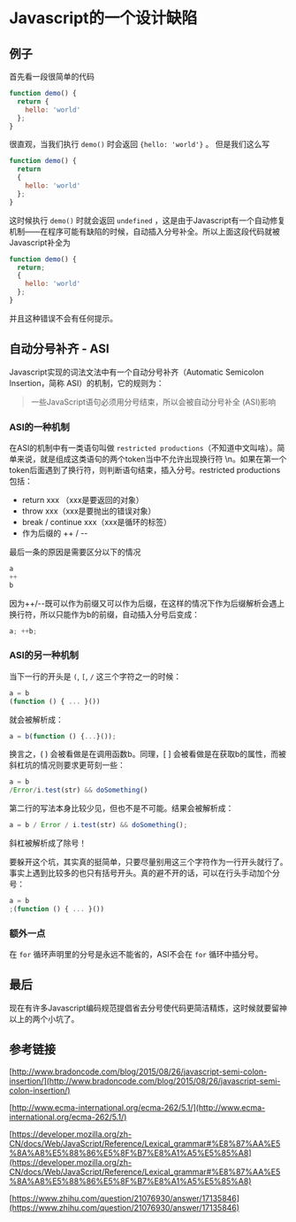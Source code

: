 # Javascript的一个设计缺陷

## 例子
首先看一段很简单的代码
```js
function demo() {
  return {
    hello: 'world'
  };
}
```
很直观，当我们执行 `demo()` 时会返回 `{hello: 'world'}` 。
但是我们这么写

```js
function demo() {
  return 
  {
    hello: 'world'
  };
}
```

这时候执行 `demo()` 时就会返回 `undefined` ，这是由于Javascript有一个自动修复机制——在程序可能有缺陷的时候，自动插入分号补全。所以上面这段代码就被Javascript补全为
```js
function demo() {
  return;
  {
    hello: 'world'
  };
}
```
并且这种错误不会有任何提示。

## 自动分号补齐 - ASI

Javascript实现的词法文法中有一个自动分号补齐（Automatic Semicolon Insertion，简称 ASI）的机制，它的规则为：
> 一些JavaScript语句必须用分号结束，所以会被自动分号补全 (ASI)影响

### ASI的一种机制
在ASI的机制中有一类语句叫做 `restricted productions`（不知道中文叫啥）。简单来说，就是组成这类语句的两个token当中不允许出现换行符 \n。如果在第一个token后面遇到了换行符，则判断语句结束，插入分号。restricted productions包括：

* return xxx （xxx是要返回的对象）
* throw xxx（xxx是要抛出的错误对象）
* break / continue xxx（xxx是循环的标签）
* 作为后缀的 ++ / --

最后一条的原因是需要区分以下的情况

```js
a
++
b
```

因为++/--既可以作为前缀又可以作为后缀，在这样的情况下作为后缀解析会遇上换行符，所以只能作为b的前缀，自动插入分号后变成：

```js
a; ++b;
```

### ASI的另一种机制

当下一行的开头是 `(`, `[`, `/` 这三个字符之一的时候：

```js
a = b
(function () { ... }())
```

就会被解析成：

```js
a = b(function () {...}());
```

换言之，( ) 会被看做是在调用函数b。同理，[ ] 会被看做是在获取b的属性，而被斜杠坑的情况则要求更苛刻一些：

```js
a = b
/Error/i.test(str) && doSomething()
```

第二行的写法本身比较少见，但也不是不可能。结果会被解析成：

```js
a = b / Error / i.test(str) && doSomething();
```

斜杠被解析成了除号！

要躲开这个坑，其实真的挺简单，只要尽量别用这三个字符作为一行开头就行了。事实上遇到比较多的也只有括号开头。真的避不开的话，可以在行头手动加个分号：

```js
a = b
;(function () { ... }())
```

### 额外一点

在 `for` 循环声明里的分号是永远不能省的，ASI不会在 `for` 循环中插分号。

## 最后

现在有许多Javascript编码规范提倡省去分号使代码更简洁精炼，这时候就要留神以上的两个小坑了。

## 参考链接
[http://www.bradoncode.com/blog/2015/08/26/javascript-semi-colon-insertion/](http://www.bradoncode.com/blog/2015/08/26/javascript-semi-colon-insertion/)

[http://www.ecma-international.org/ecma-262/5.1/](http://www.ecma-international.org/ecma-262/5.1/)

[https://developer.mozilla.org/zh-CN/docs/Web/JavaScript/Reference/Lexical_grammar#%E8%87%AA%E5%8A%A8%E5%88%86%E5%8F%B7%E8%A1%A5%E5%85%A8](https://developer.mozilla.org/zh-CN/docs/Web/JavaScript/Reference/Lexical_grammar#%E8%87%AA%E5%8A%A8%E5%88%86%E5%8F%B7%E8%A1%A5%E5%85%A8)

[https://www.zhihu.com/question/21076930/answer/17135846](https://www.zhihu.com/question/21076930/answer/17135846)
